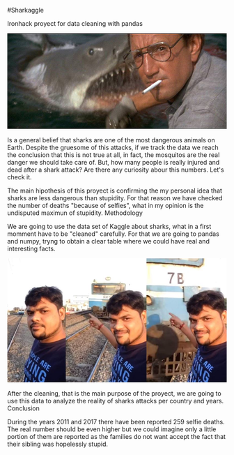 #Sharkaggle

Ironhack proyect for data cleaning with pandas

![Alt text](INPUT/jaw.jpeg "jaw")


Is a general belief that sharks are one of the most dangerous animals on Earth. Despite the gruesome of this attacks, if we track the data we reach the conclusion that this is not true at all, in fact, the mosquitos are the real danger we should take care of. But, how many people is really injured and dead after a shark attack? Are there any curiosity abour this numbers. Let's check it.

The main hipothesis of this proyect is confirming the my personal idea that sharks are less dangerous than stupidity. For that reason we have checked the number of deaths "because of selfies", what in my opinion is the undisputed maximun of stupidity.
Methodology

We are going to use the data set of Kaggle about sharks, what in a first momment have to be "cleaned" carefully. For that we are going to pandas and numpy, tryng to obtain a clear table where we could have real and interesting facts.


![Alt text](INPUT/selfie.jpg)

After the cleaning, that is the main purpose of the proyect, we are going to use this data to analyze the reality of sharks attacks per country and years.
Conclusion

During the years 2011 and 2017 there have been reported 259 selfie deaths. The real number should be even higher but we could imagine only a little portion of them are reported as the families do not want accept the fact that their sibling was hopelessly stupid.